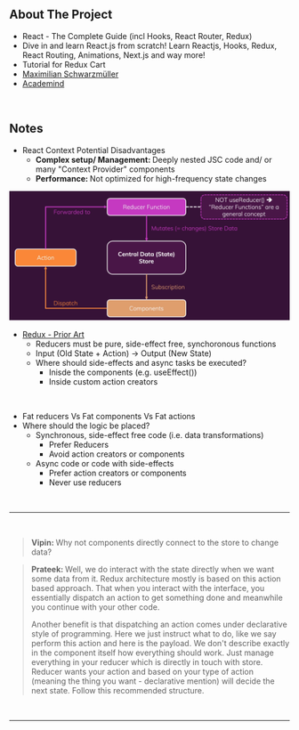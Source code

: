 ## About The Project

- React - The Complete Guide (incl Hooks, React Router, Redux)
- Dive in and learn React.js from scratch! Learn Reactjs, Hooks, Redux, React Routing, Animations, Next.js and way more!
- Tutorial for Redux Cart
- [Maximilian Schwarzmüller](https://github.com/maxschwarzmueller)
- [Academind](https://academind.com/)

&nbsp;

## Notes

- React Context Potential Disadvantages
  - <b>Complex setup/ Management: </b>Deeply nested JSC code and/ or many "Context Provider" components
  - <b>Performance: </b>Not optimized for high-frequency state changes

![redux](./screenshots/redux.png)

- [Redux - Prior Art](https://redux.js.org/understanding/history-and-design/prior-art)
  - Reducers must be pure, side-effect free, synchoronous functions
  - Input (Old State + Action) -> Output (New State)
  - Where should side-effects and async tasks be executed?
    - Inisde the components (e.g. useEffect())
    - Inside custom action creators

&nbsp;

- Fat reducers Vs Fat components Vs Fat actions
- Where should the logic be placed?
  - Synchronous, side-effect free code (i.e. data transformations)
    - Prefer Reducers
    - Avoid action creators or components
  - Async code or code with side-effects
    - Prefer action creators or components
    - Never use reducers

&nbsp;

---

&nbsp;

> <b>Vipin: </b>Why not components directly connect to the store to change data?

> <b>Prateek: </b>Well, we do interact with the state directly when we want some data from it. Redux architecture mostly is based on this action based approach. That when you interact with the interface, you essentially dispatch an action to get something done and meanwhile you continue with your other code.
>
> Another benefit is that dispatching an action comes under declarative style of programming. Here we just instruct what to do, like we say perform this action and here is the payload. We don't describe exactly in the component itself how everything should work. Just manage everything in your reducer which is directly in touch with store. Reducer wants your action and based on your type of action (meaning the thing you want - declarative mention) will decide the next state. Follow this recommended structure.

&nbsp;

---

&nbsp;

